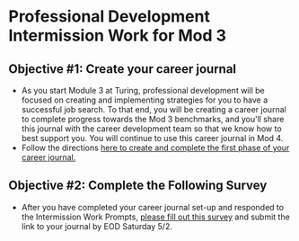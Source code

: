 # Professional Development Intermission Work for Mod 3

## Objective #1: Create your career journal

* As you start Module 3 at Turing, professional development will be focused on creating and implementing strategies for you to have a successful job search. To that end, you will be creating a career journal to complete progress towards the Mod 3 benchmarks, and you'll share this journal with the career development team so that we know how to best support you. You will continue to use this career journal in Mod 4.
* Follow the directions [here to create and complete the first phase of your career journal.](/module_three/2001_career_journal.md)  

## Objective #2: Complete the Following Survey

* After you have completed your career journal set-up and responded to the Intermission Work Prompts, [please fill out this survey](https://forms.gle/iXWbjg8fAz6AN3aSA) and submit the link to your journal by EOD Saturday 5/2. 
